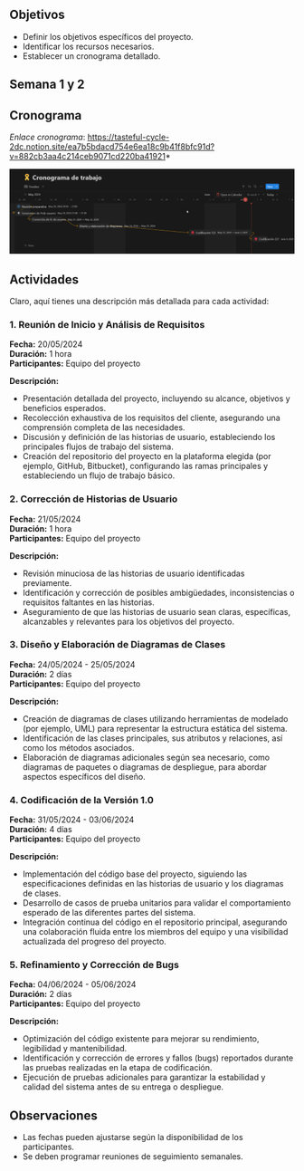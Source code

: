 
## Objetivos
- Definir los objetivos específicos del proyecto.
- Identificar los recursos necesarios.
- Establecer un cronograma detallado.

## Semana 1 y 2
## Cronograma

*Enlace cronograma*: https://tasteful-cycle-2dc.notion.site/ea7b5bdacd754e6ea18c9b41f8bfc91d?v=882cb3aa4c214ceb9071cd220ba41921*

![Texto alternativo](./images/cronograma-V2.jpeg)

## Actividades
Claro, aquí tienes una descripción más detallada para cada actividad:

### 1. Reunión de Inicio y Análisis de Requisitos
**Fecha:** 20/05/2024  
**Duración:** 1 hora  
**Participantes:** Equipo del proyecto

**Descripción:**
- Presentación detallada del proyecto, incluyendo su alcance, objetivos y beneficios esperados.
- Recolección exhaustiva de los requisitos del cliente, asegurando una comprensión completa de las necesidades.
- Discusión y definición de las historias de usuario, estableciendo los principales flujos de trabajo del sistema.
- Creación del repositorio del proyecto en la plataforma elegida (por ejemplo, GitHub, Bitbucket), configurando las ramas principales y estableciendo un flujo de trabajo básico.

### 2. Corrección de Historias de Usuario
**Fecha:** 21/05/2024  
**Duración:** 1 hora  
**Participantes:** Equipo del proyecto

**Descripción:**
- Revisión minuciosa de las historias de usuario identificadas previamente.
- Identificación y corrección de posibles ambigüedades, inconsistencias o requisitos faltantes en las historias.
- Aseguramiento de que las historias de usuario sean claras, específicas, alcanzables y relevantes para los objetivos del proyecto.

### 3. Diseño y Elaboración de Diagramas de Clases
**Fecha:** 24/05/2024 - 25/05/2024  
**Duración:** 2 días  
**Participantes:** Equipo del proyecto

**Descripción:**
- Creación de diagramas de clases utilizando herramientas de modelado (por ejemplo, UML) para representar la estructura estática del sistema.
- Identificación de las clases principales, sus atributos y relaciones, así como los métodos asociados.
- Elaboración de diagramas adicionales según sea necesario, como diagramas de paquetes o diagramas de despliegue, para abordar aspectos específicos del diseño.

### 4. Codificación de la Versión 1.0
**Fecha:** 31/05/2024 - 03/06/2024  
**Duración:** 4 días  
**Participantes:** Equipo del proyecto

**Descripción:**
- Implementación del código base del proyecto, siguiendo las especificaciones definidas en las historias de usuario y los diagramas de clases.
- Desarrollo de casos de prueba unitarios para validar el comportamiento esperado de las diferentes partes del sistema.
- Integración continua del código en el repositorio principal, asegurando una colaboración fluida entre los miembros del equipo y una visibilidad actualizada del progreso del proyecto.

### 5. Refinamiento y Corrección de Bugs
**Fecha:** 04/06/2024 - 05/06/2024  
**Duración:** 2 días  
**Participantes:** Equipo del proyecto

**Descripción:**
- Optimización del código existente para mejorar su rendimiento, legibilidad y mantenibilidad.
- Identificación y corrección de errores y fallos (bugs) reportados durante las pruebas realizadas en la etapa de codificación.
- Ejecución de pruebas adicionales para garantizar la estabilidad y calidad del sistema antes de su entrega o despliegue.
## Observaciones
- Las fechas pueden ajustarse según la disponibilidad de los participantes.
- Se deben programar reuniones de seguimiento semanales.

